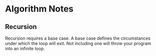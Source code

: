 Algorithm Notes
======

## Recursion

Recursion requires a base case. A base case defines the circumstances under which the loop will exit. Not including one will throw your program into an infinite loop.
